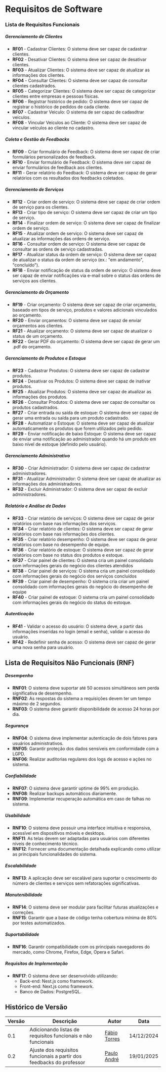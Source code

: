 # Requisitos de Software



### Lista de Requisitos Funcionais

##### Gerenciamento de Clientes

- **RF01** - Cadastrar Clientes: O sistema deve ser capaz de cadastrar clientes.
- **RF02** - Desativar Clientes: O sistema deve ser capaz de desativar clientes.
- **RF03** - Atualizar Clientes: O sistema deve ser capaz de atualizar as informações dos clientes.
- **RF04** - Consultar Clientes: O sistema deve ser capaz de consultar clientes cadastrados.
- **RF05** - Categorizar Clientes: O sistema deve ser capaz de categorizar clientes entre empresas e pessoas físicas.
- **RF06** - Registrar histórico de pedido: O sistema deve ser capaz de registrar o histórico de pedidos de cada cliente.
- **RF07** - Cadastrar Veiculo: O sistema de ser capaz de cadasdtrar veiculos.
- **RF08** - Vincular Veículos ao Cliente: O sistema deve ser capaz de vincular veículos ao cliente no cadastro.

##### Coleta e Gestão de Feedbacks

- **RF09** - Criar formulário de Feedback: O sistema deve ser capaz de criar formulários personalizados de feedback.
- **RF10** - Enviar formulário de Feedback: O sistema deve ser capaz de enviar formulários de feedback aos clientes.
- **RF11** - Gerar relatório do Feedback: O sistema deve ser capaz de gerar relatórios com os resultados dos feedbacks coletados.

##### Gerenciamento de Serviços

- **RF12** - Criar ordem de serviço: O sistema deve ser capaz de criar ordem de serviço para os clientes.
- **RF13** - Criar tipo de serviço: O sistema deve ser capaz de criar um tipo de serviço.
- **RF14** - Finalizar ordem de serviço: O sistema deve ser capaz de finalizar ordem de serviço.
- **RF15** - Atualizar ordem de serviço: O sistema deve ser capaz de atualizar as informações das ordens de serviço.
- **RF16** - Consultar ordem de serviço: O sistema deve ser capaz de consultar as ordens de serviço cadastradas.
- **RF17** - Atualizar status da ordem de serviço: O sistema deve ser capaz de atualizar o status da ordem de serviço (ex.: "em andamento", "concluído").
- **RF18** - Enviar notificação de status da ordem de serviço: O sistema deve ser capaz de enviar notificações via e-mail sobre o status das ordens de serviços aos clientes.

##### Gerenciamento do Orçamento

- **RF19** - Criar orçamento: O sistema deve ser capaz de criar orçamento, baseado em tipos de serviço, produtos e valores adicionais vinculados ao orçamento.
- **RF20** - Enviar orçamentos: O sistema deve ser capaz de enviar orçamentos aos clientes.
- **RF21** - Atualizar orçamento: O sistema deve ser capaz de atualizar o status de um orçamento.
- **RF22** - Gerar PDF do orçamento: O sistema deve ser capaz de gerar um .pdf do orçamento.

##### Gerenciamento de Produtos e Estoque

- **RF23** - Cadastrar Produtos: O sistema deve ser capaz de cadastrar produtos.
- **RF24** - Desativar os Produtos: O sistema deve ser capaz de inativar produtos.
- **RF25** - Atualizar Produtos: O sistema deve ser capaz de atualizar as informações dos produtos.
- **RF26** - Consultar Produtos: O sistema deve ser capaz de consultar os produtos cadastrados.
- **RF27** - Criar entrada ou saída de estoque: O sistema deve ser capaz de gerar uma entrada ou saída para um produto cadastrado.
- **RF28** - Automatizar o Estoque: O sistema deve ser capaz de atualizar automaticamente os produtos que forem utilizados pelo pedido.
- **RF29** - Enviar notificação de baixo Estoque: O sistema deve ser capaz de enviar uma notificação ao administrador quando há um produto em baixo nível de estoque (definido pelo usuário).

##### Gerenciamento Administrativo

- **RF30** - Criar Administrador: O sistema deve ser capaz de cadastrar administradores.
- **RF31** - Atualizar Administrador: O sistema deve ser capaz de atualizar as informações dos administradores.
- **RF32** - Excluir Administrador: O sistema deve ser capaz de excluir administradores.

##### Relatório e Análise de Dados

- **RF33** - Criar relatório de serviços: O sistema deve ser capaz de gerar relatórios com base nas informações dos serviços.
- **RF34** - Criar relatório de clientes: O sistema deve ser capaz de gerar relatórios com base nas informações dos clientes.
- **RF35** - Criar relatório desempenho: O sistema deve ser capaz de gerar relatórios com base no desempenho de equipe.
- **RF36** - Criar relatório de estoque: O sistema deve ser capaz de gerar relatórios com base no status dos produtos e estoque.
- **RF37** - Criar painel de clientes: O sistema cria um painel consolidado com informações gerais do negócio dos clientes atendidos
- **RF38** - Criar painel de serviços: O sistema cria um painel consolidado com informações gerais do negócio dos serviços concluídos
- **RF39** - Criar painel de desempenho: O sistema cria criar um painel consolidado com informações gerais do negócio do desempenho de equipe 
- **RF40** - Criar painel de estoque: O sistema cria um painel consolidado com informações gerais do negócio do status do estoque.

##### Autenticação

- **RF41** - Validar o acesso do usuário: O sistema deve, a partir das informações inseridas no login (email e senha), validar o acesso do usuário.
- **RF42** - Redefinir senha de acesso: O sistema deve ser capaz de gerar uma nova senha para usuário.



## Lista de Requisitos Não Funcionais (RNF)

##### Desempenho

- **RNF01**: O sistema deve suportar até 50 acessos simultâneos sem perda significativa de desempenho.
- **RNF02**: As respostas do sistema a requisições devem ter um tempo máximo de 2 segundos.
- **RNF03**: O sistema deve garantir disponibilidade de acesso 24 horas por dia.

##### Segurança

- **RNF04**: O sistema deve implementar autenticação de dois fatores para usuários administrativos.
- **RNF05**: Garantir proteção dos dados sensíveis em conformidade com a LGPD.
- **RNF06**: Realizar auditorias regulares dos logs de acesso e ações no sistema.

##### Confiabilidade

- **RNF07**: O sistema deve garantir uptime de 99% em produção.
- **RNF08**: Realizar backups automáticos diariamente.
- **RNF09**: Implementar recuperação automática em caso de falhas no sistema.

##### Usabilidade

- **RNF10**: O sistema deve possuir uma interface intuitiva e responsiva, acessível em dispositivos móveis e desktops.
- **RNF11**: As telas devem ser adaptadas para usuários com diferentes níveis de conhecimento técnico.
- **RNF12**: Fornecer uma documentação detalhada explicando como utilizar as principais funcionalidades do sistema.

##### Escalabilidade

- **RNF13**: A aplicação deve ser escalável para suportar o crescimento do número de clientes e serviços sem refatorações significativas.

##### Manutenibilidade

- **RNF14**: O sistema deve ser modular para facilitar futuras atualizações e correções.
- **RNF15**: Garantir que a base de código tenha cobertura mínima de 80% por testes automatizados.

##### Suportabilidade

- **RNF16**: Garantir compatibilidade com os principais navegadores do mercado, como Chrome, Firefox, Edge, Opera e Safari.

##### Requisitos de Implementação

- **RNF17**: O sistema deve ser desenvolvido utilizando:
    - Back-end: Nest.js como framework.
    - Front-end: Next.js como framework.
    - Banco de Dados: PostgreSQL.



## Histórico de Versão

<center>


| Versão | Descrição                                                            | Autor                                            | Data       |
| ------ | -------------------------------------------------------------------- | ------------------------------------------------ | ---------- |
| 0.1    | Adicionando listas de requisitos funcionais e não funcionais         | [Fábio Torres](http://github.com/fabioaletorres) | 14/12/2024 |
| 0.2    | Ajuste dos requisitos funcionais a partir dos feedbacks do professor | [Paulo André](http://github.com/PauloFilho2)     | 19/01/2025 |

